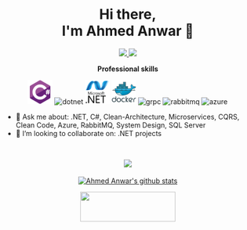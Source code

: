 <h1 align="center">Hi there, </br> I'm Ahmed Anwar 👋 </h1>

<p align="center">
 <a href="https://www.linkedin.com/in/ahmed-anwar-7a71b6152/" target="_blank">
  <img src="https://img.icons8.com/fluent/48/000000/linkedin.png" />
 </a>
 <a href="https://github.com/ahmedanwar100" target="_blank">
  <img src="https://img.icons8.com/fluent/48/000000/github.png" />
 </a>
</p>

<p align="center"> 
 <strong>
  Professional skills
  </strong>
</p>

<p align="center"> 
  <img src="https://raw.githubusercontent.com/devicons/devicon/master/icons/csharp/csharp-original.svg" alt="csharp" width="50" height="50" margin:4px />
 <img src="https://upload.wikimedia.org/wikipedia/commons/e/ee/.NET_Core_Logo.svg" alt="dotnet" width="50" height="50" margin:4px />
  <img src="https://raw.githubusercontent.com/devicons/devicon/master/icons/dot-net/dot-net-original-wordmark.svg" alt="dotnet" width="50" height="50" margin:4px />
  <img src="https://raw.githubusercontent.com/devicons/devicon/master/icons/docker/docker-original-wordmark.svg" alt="docker" width="50" height="50" margin:4px />
  <img src="https://www.vectorlogo.zone/logos/grpcio/grpcio-ar21.svg" alt="grpc" width="60" height="60" margin:4px />
 <img src="https://www.vectorlogo.zone/logos/rabbitmq/rabbitmq-ar21.svg" alt="rabbitmq" width="60" height="60" margin:4px />
 <img src="https://www.vectorlogo.zone/logos/microsoft_azure/microsoft_azure-ar21.svg" alt="azure" width="60" height="60" margin:4px />
</p>

- 💬 Ask me about: .NET, C#, Clean-Architecture, Microservices, CQRS, Clean Code, Azure, RabbitMQ, System Design, SQL Server
- 👯 I’m looking to collaborate on: .NET projects

</br>


<p align="center">
 <a href="#" alt="Ahmed Anwar's github stats">
  <img src="https://github-readme-stats.vercel.app/api?username=ahmedanwar100&theme=tokyonight&show_icons=true" />
 </a>
</p>

<p align="center">
 <a href="#" alt="Ahmed Anwar's github stats">
<img align="center" src="https://github-readme-stats.vercel.app/api/top-langs/?username=ahmedanwar100&layout=compact&hide=html&theme=dark" alt="Ahmed Anwar's github stats" />
 </a>
</p>

<p align="center" margin>
 <a href="https://www.buymeacoffee.com/ahmedanwar100" target="_blank">
  <img src="https://cdn.buymeacoffee.com/buttons/v2/default-orange.png" height="61" width="194" />
 </a>
</p>

<br />



<!--
**ahmedanwar100/ahmedanwar100** is a ✨ _special_ ✨ repository because its `README.md` (this file) appears on your GitHub profile.

Here are some ideas to get you started:

- 🔭 I’m currently working on ...
- 🌱 I’m currently learning ...
- 👯 I’m looking to collaborate on ...
- 🤔 I’m looking for help with ...
- 💬 Ask me about ...
- 📫 How to reach me: ...
- 😄 Pronouns: ...
- ⚡ Fun fact: ...
-->
